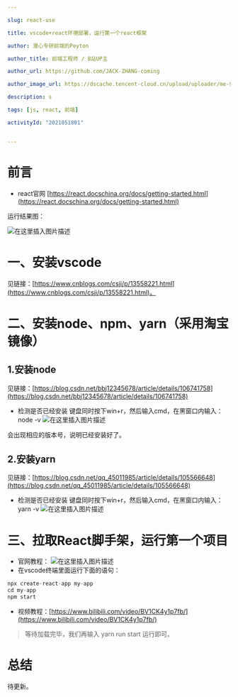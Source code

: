 ```yaml
---

slug: react-use

title: vscode+react环境部署，运行第一个react框架

author: 潜心专研前端的Peyton

author_title: 前端工程师 / B站UP主

author_url: https://github.com/JACK-ZHANG-coming

author_image_url: https://dscache.tencent-cloud.cn/upload/uploader/me-92a68e681ce3e4498e0f4b495c7fff699f3e5dd2.png

description: s 

tags: [js, react, 前端]

activityId: "2021051801"


---
```






# 前言
- react官网 [https://react.docschina.org/docs/getting-started.html](https://react.docschina.org/docs/getting-started.html)

运行结果图：

![在这里插入图片描述](https://img-blog.csdnimg.cn/20210218151721408.png?x-oss-process=image/watermark,type_ZmFuZ3poZW5naGVpdGk,shadow_10,text_aHR0cHM6Ly9ibG9nLmNzZG4ubmV0L3dlaXhpbl80MzIwNzEwMw==,size_16,color_FFFFFF,t_70)






# 一、安装vscode


见链接：[https://www.cnblogs.com/csji/p/13558221.html](https://www.cnblogs.com/csji/p/13558221.html)。



# 二、安装node、npm、yarn（采用淘宝镜像）
## 1.安装node


见链接：[https://blog.csdn.net/bbj12345678/article/details/106741758](https://blog.csdn.net/bbj12345678/article/details/106741758)

 - 检测是否已经安装
 键盘同时按下win+r，然后输入cmd，在黑窗口内输入：node -v
 ![在这里插入图片描述](https://img-blog.csdnimg.cn/20210208184805692.png?x-oss-process=image/watermark,type_ZmFuZ3poZW5naGVpdGk,shadow_10,text_aHR0cHM6Ly9ibG9nLmNzZG4ubmV0L3dlaXhpbl80MzIwNzEwMw==,size_16,color_FFFFFF,t_70)

会出现相应的版本号，说明已经安装好了。

## 2.安装yarn

见链接：[https://blog.csdn.net/qq_45011985/article/details/105566648](https://blog.csdn.net/qq_45011985/article/details/105566648)

- 检测是否已经安装
  键盘同时按下win+r，然后输入cmd，在黑窗口内输入：yarn -v
![在这里插入图片描述](https://img-blog.csdnimg.cn/20210218151936346.png?x-oss-process=image/watermark,type_ZmFuZ3poZW5naGVpdGk,shadow_10,text_aHR0cHM6Ly9ibG9nLmNzZG4ubmV0L3dlaXhpbl80MzIwNzEwMw==,size_16,color_FFFFFF,t_70)


# 三、拉取React脚手架，运行第一个项目
- 官网教程：
![在这里插入图片描述](https://img-blog.csdnimg.cn/20210218153040241.png?x-oss-process=image/watermark,type_ZmFuZ3poZW5naGVpdGk,shadow_10,text_aHR0cHM6Ly9ibG9nLmNzZG4ubmV0L3dlaXhpbl80MzIwNzEwMw==,size_16,color_FFFFFF,t_70)
- 在vscode终端里面运行下面的语句：
```javascript
npx create-react-app my-app
cd my-app
npm start
```


- 视频教程：[https://www.bilibili.com/video/BV1CK4y1p7fb/](https://www.bilibili.com/video/BV1CK4y1p7fb/)

> 等待加载完毕，我们再输入 yarn run start 运行即可。


# 总结
待更新。